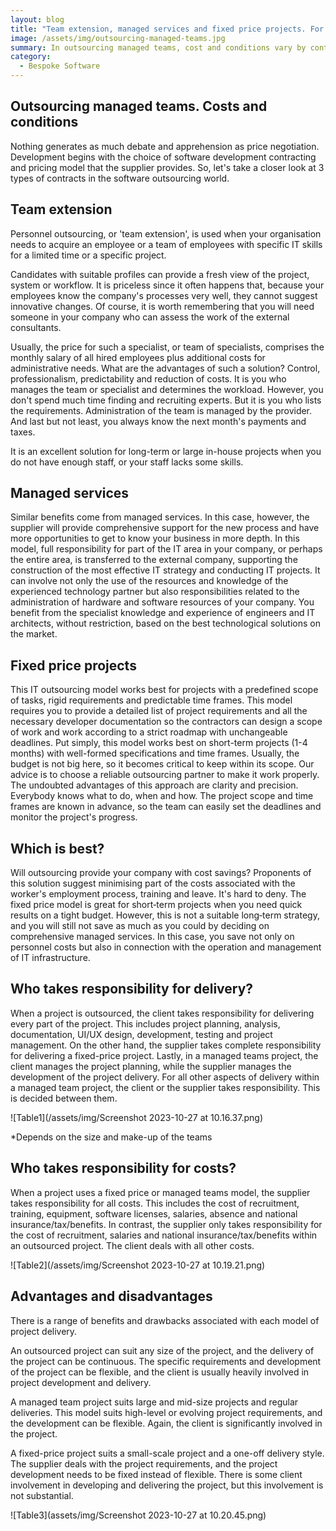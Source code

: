 ```yaml
---
layout: blog
title: "Team extension, managed services and fixed price projects. For whom, how much, when and why?"
image: /assets/img/outsourcing-managed-teams.jpg
summary: In outsourcing managed teams, cost and conditions vary by contract type- team extension, managed services, and fixed price, each with specific responsibilities, costs, and project suitability.
category:
  - Bespoke Software
---
```


## Outsourcing managed teams. Costs and conditions
Nothing generates as much debate and apprehension as price negotiation. Development begins with the choice of software development contracting and pricing model that the supplier provides. So, let's take a closer look at 3 types of contracts in the software outsourcing world.

## Team extension
Personnel outsourcing, or 'team extension', is used when your organisation needs to acquire an employee or a team of employees with specific IT skills for a limited time or a specific project.

Candidates with suitable profiles can provide a fresh view of the project, system or workflow. It is priceless since it often happens that, because your employees know the company's processes very well, they cannot suggest innovative changes. Of course, it is worth remembering that you will need someone in your company who can assess the work of the external consultants.

Usually, the price for such a specialist, or team of specialists, comprises the monthly salary of all hired employees plus additional costs for administrative needs. What are the advantages of such a solution? Control, professionalism, predictability and reduction of costs. It is you who manages the team or specialist and determines the workload. However, you don't spend much time finding and recruiting experts. But it is you who lists the requirements. Administration of the team is managed by the provider. And last but not least, you always know the next month's payments and taxes.

It is an excellent solution for long-term or large in-house projects when you do not have enough staff, or your staff lacks some skills.

## Managed services
Similar benefits come from managed services. In this case, however, the supplier will provide comprehensive support for the new process and have more opportunities to get to know your business in more depth. In this model, full responsibility for part of the IT area in your company, or perhaps the entire area, is transferred to the external company, supporting the construction of the most effective IT strategy and conducting IT projects. It can involve not only the use of the resources and knowledge of the experienced technology partner but also responsibilities related to the administration of hardware and software resources of your company. You benefit from the specialist knowledge and experience of engineers and IT architects, without restriction, based on the best technological solutions on the market.

## Fixed price projects
This IT outsourcing model works best for projects with a predefined scope of tasks, rigid requirements and predictable time frames. This model requires you to provide a detailed list of project requirements and all the necessary developer documentation so the contractors can design a scope of work and work according to a strict roadmap with unchangeable deadlines. Put simply, this model works best on short-term projects (1-4 months) with well-formed specifications and time frames. Usually, the budget is not big here, so it becomes critical to keep within its scope. Our advice is to choose a reliable outsourcing partner to make it work properly. The undoubted advantages of this approach are clarity and precision. Everybody knows what to do, when and how. The project scope and time frames are known in advance, so the team can easily set the deadlines and monitor the project's progress.

## Which is best?
Will outsourcing provide your company with cost savings? Proponents of this solution suggest minimising part of the costs associated with the worker's employment process, training and leave. It's hard to deny. The fixed price model is great for short‐term projects when you need quick results on a tight budget. However, this is not a suitable long‐term strategy, and you will still not save as much as you could by deciding on comprehensive managed services. In this case, you save not only on personnel costs but also in connection with the operation and management of IT infrastructure.

## Who takes responsibility for delivery?
When a project is outsourced, the client takes responsibility for delivering every part of the project. This includes project planning, analysis, documentation, UI/UX design, development, testing and project management. On the other hand, the supplier takes complete responsibility for delivering a fixed-price project. Lastly, in a managed teams project, the client manages the project planning, while the supplier manages the development of the project delivery. For all other aspects of delivery within a managed team project, the client or the supplier takes responsibility. This is decided between them.

![Table1](/assets/img/Screenshot 2023-10-27 at 10.16.37.png)

*Depends on the size and make-up of the teams

## Who takes responsibility for costs?
When a project uses a fixed price or managed teams model, the supplier takes responsibility for all costs. This includes the cost of recruitment, training, equipment, software licenses, salaries, absence and national insurance/tax/benefits. In contrast, the supplier only takes responsibility for the cost of recruitment, salaries and national insurance/tax/benefits within an outsourced project. The client deals with all other costs.

![Table2](/assets/img/Screenshot 2023-10-27 at 10.19.21.png)


## Advantages and disadvantages
There is a range of benefits and drawbacks associated with each model of project delivery.

An outsourced project can suit any size of the project, and the delivery of the project can be continuous. The specific requirements and development of the project can be flexible, and the client is usually heavily involved in project development and delivery.

A managed team project suits large and mid-size projects and regular deliveries. This model suits high-level or evolving project requirements, and the development can be flexible. Again, the client is significantly involved in the project.

A fixed-price project suits a small-scale project and a one-off delivery style. The supplier deals with the project requirements, and the project development needs to be fixed instead of flexible. There is some client involvement in developing and delivering the project, but this involvement is not substantial.

![Table3](assets/img/Screenshot 2023-10-27 at 10.20.45.png)
